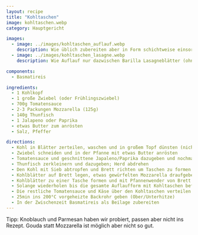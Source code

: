 ```yaml
---
layout: recipe
title: "Kohltaschen"
image: kohltaschen.webp
category: Hauptgericht

images:
  - image: ../images/kohltaschen_auflauf.webp
    description: Wie üblich zubereiten aber in Form schichtweise einsortieren (unten etwas Tomatensauce, dann Kohl, Tomatensauce, Mozzarella, Kohl, Tomatensauce, Mozzarella)
  - image: ../images/kohltaschen_lasagne.webp
    description: Wie Auflauf nur dazwischen Barilla Lasagneblätter (ohne Bechamel). Außerdem zusätzlich schwarze Bohnen in Tomatensauce. War auch sehr gut (man braucht nicht unbedingt Reis dazu)

components:
  - Basmatireis

ingredients:
  - 1 Kohlkopf
  - 1 große Zwiebel (oder Frühlingszwiebel)
  - 700g Tomatensauce
  - 2-3 Packungen Mozzarella (125g)
  - 140g Thunfisch
  - 1 Jalapeno oder Paprika
  - etwas Butter zum anrösten
  - Salz, Pfeffer

directions:
  - Kohl in Blätter zerteilen, waschen und in großem Topf dünsten (nicht zu weich)
  - Zwiebel schneiden und in der Pfanne mit etwas Butter anrösten
  - Tomatensauce und geschnittene Japaleno/Paprika dazugeben und nochmal kurz köcheln lassen
  - Thunfisch zerkleinern und dazugeben; Herd abdrehen
  - Den Kohl mit Sieb abtropfen und Brett richten um Taschen zu formen
  - Kohlblätter auf Brett legen, etwas gewürfelten Mozzarella draufgeben und etwas von der vorher zubereiteten Tomatensauce dazugeben
  - Kohlblätter zu einer Tasche formen und mit Pfannenwender von Brett in eine große Glasform heben (dabei umdrehen, damit der Käse oben ist)
  - Solange wiederholen bis die gesamte Auflaufform mit Kohltaschen befüllt ist (bei einem großen Kohl sollten sich 12 Taschen ausgehen)
  - Die restliche Tomatensauce und Käse über den Kohltaschen verteilen
  - 25min ins 200°C vorgeheizte Backrohr geben (Ober/Unterhitze)
  - In der Zwischenzeit Basmatireis als Beilage zubereiten
---
```


Tipp: Knoblauch und Parmesan haben wir probiert, passen aber nicht ins Rezept. Gouda statt Mozzarella ist möglich aber nicht so gut.
